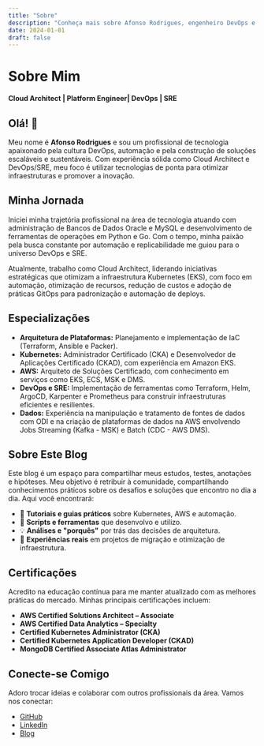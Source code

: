 ```yaml
---
title: "Sobre"
description: "Conheça mais sobre Afonso Rodrigues, engenheiro DevOps e SRE especializado em automação, Kubernetes e AWS"
date: 2024-01-01
draft: false
---
```


# Sobre Mim

**Cloud Architect | Platform Engineer| DevOps | SRE**

## Olá! 👋

Meu nome é **Afonso Rodrigues** e sou um profissional de tecnologia apaixonado pela cultura DevOps, automação e pela construção de soluções escaláveis e sustentáveis. Com experiência sólida como Cloud Architect e DevOps/SRE, meu foco é utilizar tecnologias de ponta para otimizar infraestruturas e promover a inovação.

## Minha Jornada

Iniciei minha trajetória profissional na área de tecnologia atuando com administração de Bancos de Dados Oracle e MySQL e desenvolvimento de ferramentas de operações em Python e Go. Com o tempo, minha paixão pela busca constante por automação e replicabilidade me guiou para o universo DevOps e SRE.

Atualmente, trabalho como Cloud Architect, liderando iniciativas estratégicas que otimizam a infraestrutura Kubernetes (EKS), com foco em automação, otimização de recursos, redução de custos e adoção de práticas GitOps para padronização e automação de deploys.

## Especializações

*   **Arquitetura de Plataformas:** Planejamento e implementação de IaC (Terraform, Ansible e Packer).
*   **Kubernetes:** Administrador Certificado (CKA) e Desenvolvedor de Aplicações Certificado (CKAD), com experiência em Amazon EKS.
*   **AWS:** Arquiteto de Soluções Certificado, com conhecimento em serviços como EKS, ECS, MSK e DMS.
*   **DevOps e SRE:** Implementação de ferramentas como Terraform, Helm, ArgoCD, Karpenter e Prometheus para construir infraestruturas eficientes e resilientes.
*   **Dados:** Experiência na manipulação e tratamento de fontes de dados com ODI e na criação de plataformas de dados na AWS envolvendo Jobs Streaming (Kafka - MSK) e Batch (CDC - AWS DMS).

## Sobre Este Blog

Este blog é um espaço para compartilhar meus estudos, testes, anotações e hipóteses. Meu objetivo é retribuir à comunidade, compartilhando conhecimentos práticos sobre os desafios e soluções que encontro no dia a dia. Aqui você encontrará:

- 📝 **Tutoriais e guias práticos** sobre Kubernetes, AWS e automação.
- 🔧 **Scripts e ferramentas** que desenvolvo e utilizo.
- 💡 **Análises e "porquês"** por trás das decisões de arquitetura.
- 🚀 **Experiências reais** em projetos de migração e otimização de infraestrutura.

## Certificações

Acredito na educação contínua para me manter atualizado com as melhores práticas do mercado. Minhas principais certificações incluem:

*   **AWS Certified Solutions Architect – Associate**
*   **AWS Certified Data Analytics – Specialty**
*   **Certified Kubernetes Administrator (CKA)**
*   **Certified Kubernetes Application Developer (CKAD)**
*   **MongoDB Certified Associate Atlas Administrator**

## Conecte-se Comigo

Adoro trocar ideias e colaborar com outros profissionais da área. Vamos nos conectar:

*   [GitHub](https://github.com/afonsoaugusto)
*   [LinkedIn](https://www.linkedin.com/in/afonsoavr)
*   [Blog](https://afonsorodrigues.com)